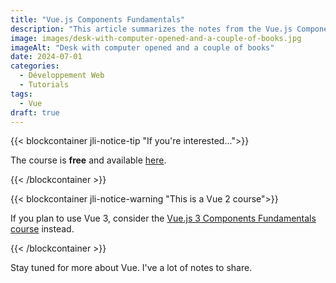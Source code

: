 ```yaml
---
title: "Vue.js Components Fundamentals"
description: "This article summarizes the notes from the Vue.js Components Fundamentals at VueSchool"
image: images/desk-with-computer-opened-and-a-couple-of-books.jpg
imageAlt: "Desk with computer opened and a couple of books"
date: 2024-07-01
categories:
  - Développement Web
  - Tutorials
tags:
  - Vue
draft: true
---
```


{{< blockcontainer jli-notice-tip "If you're interested...">}}

The course is **free** and available [here](https://vueschool.io/courses/vuejs-components-fundamentals?utm_source=JLI_Blog_EN&utm_medium=recommandations).

{{< /blockcontainer >}}

{{< blockcontainer jli-notice-warning "This is a Vue 2 course">}}

If you plan to use Vue 3, consider the [Vue.js 3 Components Fundamentals course](https://vueschool.io/courses/vue-js-3-components-fundamentals?utm_source=JLI_Blog_EN&utm_medium=recommandations) instead.

{{< /blockcontainer >}}

Stay tuned for more about Vue. I've a lot of notes to share.
